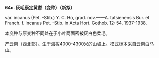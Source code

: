 **64c. 灰毛康定黄耆（变种）（新拟）**

var. incanus (Pet. -Stib.) Y. C. Ho, grad. nov.——A. tatsienensis Bur. et Franch. f. incanus Pet. -Stib. in Acta Hort. Gothob. 12: 54. 1937-1938.

本变种与原变种不同处在于小叶两面密被灰白色柔毛。

产云南（西北部）。生于海拔4000-4300米的山坡上。模式标本采自云南白马山。
